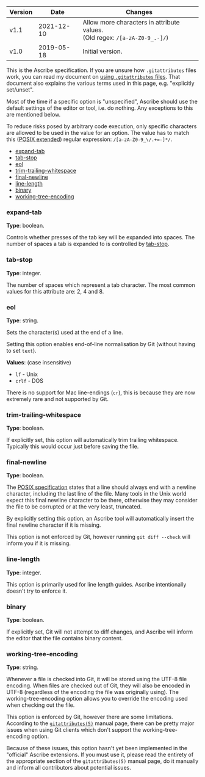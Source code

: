 <div class="table-container">
<table>
<thead>
<tr>
  <th>Version</th>
  <th>Date</th>
  <th>Changes</th>
</tr>
</thead>
<tbody>
<tr>
  <td>v1.1</td>
  <td>2021-12-10</td>
  <td>Allow more characters in attribute values.<br>(Old regex: <code>/[a-zA-Z0-9_.-]/</code>)</td>
</tr>
<tr>
  <td>v1.0</td>
  <td>2019-05-18</td>
  <td>Initial version.</td>
</tr>
</tbody>
</table>
</div>

This is the Ascribe specification.  If you are unsure how `.gitattributes`
files work, you can read my document on [using `.gitattributes` files](../usage/).
That document also explains the various terms used in this page, e.g.
"explicitly set/unset".

Most of the time if a specific option is "unspecified", Ascribe should use the
default settings of the editor or tool, i.e. do nothing.  Any exceptions to this
are mentioned below.

To reduce risks posed by arbitrary code execution, only specific characters are
allowed to be used in the value for an option.  The value has to match this
([POSIX extended](https://pubs.opengroup.org/onlinepubs/9699919799/basedefs/V1_chap09.html#tag_09_04))
regular expression: `/[a-zA-Z0-9_\/.+=-]*/`.

- [expand-tab](#expand-tab)
- [tab-stop](#tab-stop)
- [eol](#eol)
- [trim-trailing-whitespace](#trim-trailing-whitespace)
- [final-newline](#final-newline)
- [line-length](#line-length)
- [binary](#binary)
- [working-tree-encoding](#working-tree-encoding)

<!--
Possible additional attributes
- File type detection.
- Trim excess trailing newlines from end of file.
- Spell check.
- Spell check language.
- Read-only.  (Implicitly set by `binary`.)
-->

### expand-tab

**Type**: boolean.

Controls whether presses of the tab key will be expanded into spaces.  The
number of spaces a tab is expanded to is controlled by [tab-stop](#tab-stop).

### tab-stop

**Type**: integer.

The number of spaces which represent a tab character.  The most common values
for this attribute are: 2, 4 and 8.

### eol

**Type**: string.

Sets the character(s) used at the end of a line.

Setting this option enables end-of-line normalisation by Git (without having to
set `text`).

**Values**: (case insensitive)

- `lf` - Unix
- `crlf` - DOS

There is no support for Mac line-endings (`cr`), this is because they are now
extremely rare and not supported by Git.

### trim-trailing-whitespace

**Type**: boolean.

If explicitly set, this option will automatically trim trailing whitespace.
Typically this would occur just before saving the file.

### final-newline

**Type**: boolean.

The [POSIX specification](https://pubs.opengroup.org/onlinepubs/9699919799/basedefs/V1_chap03.html#tag_03_206)
states that a line should always end with a newline character, including the
last line of the file.  Many tools in the Unix world expect this final newline
character to be there, otherwise they may consider the file to be corrupted or
at the very least, truncated.

By explicitly setting this option, an Ascribe tool will automatically insert
the final newline character if it is missing.

This option is not enforced by Git, however running `git diff --check` will
inform you if it is missing.

### line-length

**Type**: integer.

This option is primarily used for line length guides.  Ascribe intentionally
doesn't try to enforce it.

### binary

**Type**: boolean.

If explicitly set, Git will not attempt to diff changes, and Ascribe will
inform the editor that the file contains binary content.

### working-tree-encoding

**Type**: string.

Whenever a file is checked into Git, it will be stored using the UTF-8 file
encoding.  When files are checked out of Git, they will also be encoded in
UTF-8 (regardless of the encoding the file was originally using).  The
working-tree-encoding option allows you to override the encoding used when
checking out the file.

This option is enforced by Git, however there are some limitations.  According
to the [`gitattributes(5)`](https://www.git-scm.com/docs/gitattributes) manual
page, there can be pretty major issues when using Git clients which don't
support the working-tree-encoding option.

Because of these issues, this option hasn't yet been implemented in the
"official" Ascribe extensions.  If you must use it, please read the entirety of
the appropriate section of the `gitattributes(5)` manual page, do it manually
and inform all contributors about potential issues.

